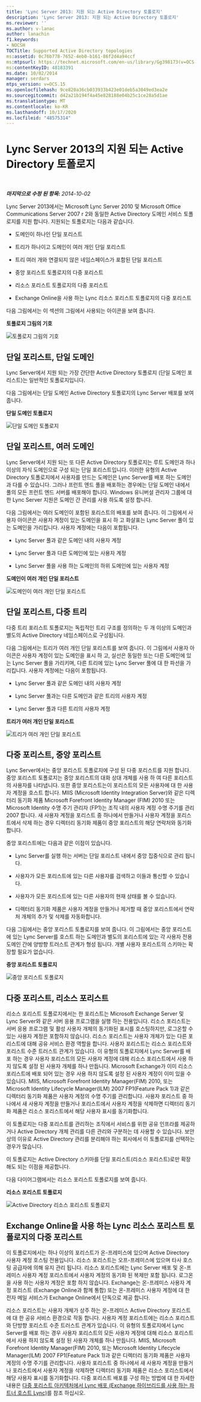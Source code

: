 ```yaml
---
title: 'Lync Server 2013: 지원 되는 Active Directory 토폴로지'
description: 'Lync Server 2013: 지원 되는 Active Directory 토폴로지'
ms.reviewer: ''
ms.author: v-lanac
author: lanachin
f1.keywords:
- NOCSH
TOCTitle: Supported Active Directory topologies
ms:assetid: 0c76b778-7652-4eb0-b161-86f2d4a94ccf
ms:mtpsurl: https://technet.microsoft.com/en-us/library/Gg398173(v=OCS.15)
ms:contentKeyID: 48183391
ms.date: 10/02/2014
manager: serdars
mtps_version: v=OCS.15
ms.openlocfilehash: 9ce820a36cb033933b423e01deb5a3049ed3ea2e
ms.sourcegitcommit: d42a21b194f4a45e828188e04b25c1ce28a5d1ae
ms.translationtype: MT
ms.contentlocale: ko-KR
ms.lasthandoff: 10/17/2020
ms.locfileid: "48575314"
---
```

# <a name="supported-active-directory-topologies-in-lync-server-2013"></a>Lync Server 2013의 지원 되는 Active Directory 토폴로지

<div data-xmlns="http://www.w3.org/1999/xhtml">

<div class="topic" data-xmlns="http://www.w3.org/1999/xhtml" data-msxsl="urn:schemas-microsoft-com:xslt" data-cs="https://msdn.microsoft.com/">

<div data-asp="https://msdn2.microsoft.com/asp">



</div>

<div id="mainSection">

<div id="mainBody">

<span> </span>

_**마지막으로 수정 된 항목:** 2014-10-02_

Lync Server 2013에서는 Microsoft Lync Server 2010 및 Microsoft Office Communications Server 2007 r 2와 동일한 Active Directory 도메인 서비스 토폴로지를 지원 합니다. 지원되는 토폴로지는 다음과 같습니다.

  - 도메인이 하나인 단일 포리스트

  - 트리가 하나이고 도메인이 여러 개인 단일 포리스트

  - 트리 여러 개와 연결되지 않은 네임스페이스가 포함된 단일 포리스트

  - 중앙 포리스트 토폴로지의 다중 포리스트

  - 리소스 포리스트 토폴로지의 다중 포리스트

  - Exchange Online을 사용 하는 Lync 리소스 포리스트 토폴로지의 다중 포리스트

다음 그림에서는 이 섹션의 그림에서 사용되는 아이콘을 보여 줍니다.

**토폴로지 그림의 기호**

![토폴로지 그림의 기호](images/Gg398173.0c3cc89f-6c43-4bc8-b2ec-61d89e391ee9(OCS.15).jpg "토폴로지 그림의 기호")

<div>

## <a name="single-forest-single-domain"></a>단일 포리스트, 단일 도메인

Lync Server에서 지원 되는 가장 간단한 Active Directory 토폴로지 (단일 도메인 포리스트)는 일반적인 토폴로지입니다.

다음 그림에서는 단일 도메인 Active Directory 토폴로지의 Lync Server 배포를 보여 줍니다.

**단일 도메인 토폴로지**

![단일 도메인 토폴로지](images/Gg398173.258b3b3f-0558-4a36-a4c2-031be7299668(OCS.15).jpg "단일 도메인 토폴로지")

</div>

<div>

## <a name="single-forest-multiple-domains"></a>단일 포리스트, 여러 도메인

Lync Server에서 지원 되는 또 다른 Active Directory 토폴로지는 루트 도메인과 하나 이상의 자식 도메인으로 구성 되는 단일 포리스트입니다. 이러한 유형의 Active Directory 토폴로지에서 사용자를 만드는 도메인은 Lync Server를 배포 하는 도메인과 다를 수 있습니다. 그러나 프런트 엔드 풀을 배포하는 경우에는 단일 도메인 내에서 풀의 모든 프런트 엔드 서버를 배포해야 합니다. Windows 유니버설 관리자 그룹에 대 한 Lync Server 지원은 도메인 간 관리를 사용 하도록 설정 합니다.

다음 그림에서는 여러 도메인이 포함된 포리스트의 배포를 보여 줍니다. 이 그림에서 사용자 아이콘은 사용자 계정이 있는 도메인을 표시 하 고 화살표는 Lync Server 풀이 있는 도메인을 가리킵니다. 사용자 계정에는 다음이 포함됩니다.

  - Lync Server 풀과 같은 도메인 내의 사용자 계정

  - Lync Server 풀과 다른 도메인에 있는 사용자 계정

  - Lync Server 풀을 사용 하는 도메인의 하위 도메인에 있는 사용자 계정

**도메인이 여러 개인 단일 포리스트**

![도메인이 여러 개인 단일 포리스트](images/Gg398173.2b809c72-c3cd-4fad-afe6-8c2dae779750(OCS.15).jpg "도메인이 여러 개인 단일 포리스트")

</div>

<div>

## <a name="single-forest-multiple-trees"></a>단일 포리스트, 다중 트리

다중 트리 포리스트 토폴로지는 독립적인 트리 구조를 정의하는 두 개 이상의 도메인과 별도의 Active Directory 네임스페이스로 구성됩니다.

다음 그림에서는 트리가 여러 개인 단일 포리스트를 보여 줍니다. 이 그림에서 사용자 아이콘은 사용자 계정이 있는 도메인을 표시 하 고, 실선은 동일한 또는 다른 도메인에 있는 Lync Server 풀을 가리키며, 다른 트리에 있는 Lync Server 풀에 대 한 파선을 가리킵니다. 사용자 계정에는 다음이 포함됩니다.

  - Lync Server 풀과 같은 도메인 내의 사용자 계정

  - Lync Server 풀과는 다른 도메인과 같은 트리의 사용자 계정

  - Lync Server 풀과 다른 트리의 사용자 계정

**트리가 여러 개인 단일 포리스트**

![트리가 여러 개인 단일 포리스트](images/Gg398173.db30fa49-174a-4974-8695-41dd78e39432(OCS.15).jpg "트리가 여러 개인 단일 포리스트")

</div>

<div>

## <a name="multiple-forests-central-forest"></a>다중 포리스트, 중앙 포리스트

Lync Server에서는 중앙 포리스트 토폴로지에 구성 된 다중 포리스트를 지원 합니다. 중앙 포리스트 토폴로지는 중앙 포리스트의 대화 상대 개체를 사용 하 여 다른 포리스트의 사용자를 나타냅니다. 또한 중앙 포리스트는이 포리스트의 모든 사용자에 대 한 사용자 계정을 호스트 합니다. MIIS (Microsoft Identity Integration Server)와 같은 디렉터리 동기화 제품 Microsoft Forefront Identity Manager (FIM) 2010 또는 Microsoft Identity 수명 주기 관리자 (FP1)는 조직 내의 사용자 계정 수명 주기를 관리 2007 합니다. 새 사용자 계정을 포리스트 중 하나에서 만들거나 사용자 계정을 포리스트에서 삭제 하는 경우 디렉터리 동기화 제품이 중앙 포리스트의 해당 연락처와 동기화 합니다.

중앙 포리스트에는 다음과 같은 이점이 있습니다.

  - Lync Server를 실행 하는 서버는 단일 포리스트 내에서 중앙 집중식으로 관리 됩니다.

  - 사용자가 모든 포리스트에 있는 다른 사용자를 검색하고 이들과 통신할 수 있습니다.

  - 사용자가 모든 포리스트에 있는 다른 사용자의 현재 상태를 볼 수 있습니다.

  - 디렉터리 동기화 제품은 사용자 계정을 만들거나 제거할 때 중앙 포리스트에서 연락처 개체의 추가 및 삭제를 자동화합니다.

다음 그림에서는 중앙 포리스트 토폴로지를 보여 줍니다. 이 그림에서는 중앙 포리스트에 있는 Lync Server를 호스트 하는 도메인과 별도의 포리스트에 있는 각 사용자 전용 도메인 간에 양방향 트러스트 관계가 형성 됩니다. 개별 사용자 포리스트의 스키마는 확장할 필요가 없습니다.

**중앙 포리스트 토폴로지**

![중앙 포리스트 토폴로지](images/Gg398173.7feb049a-453b-4134-9128-873b83ee1755(OCS.15).jpg "중앙 포리스트 토폴로지")

</div>

<div>

## <a name="multiple-forests-resource-forest"></a>다중 포리스트, 리소스 포리스트

리소스 포리스트 토폴로지에서는 한 포리스트는 Microsoft Exchange Server 및 Lync Server와 같은 서버 응용 프로그램을 실행 하는 전용입니다. 리소스 포리스트는 서버 응용 프로그램 및 활성 사용자 개체의 동기화된 표시를 호스팅하지만, 로그온할 수 있는 사용자 계정은 포함하지 않습니다. 리소스 포리스트는 사용자 개체가 있는 다른 포리스트에 대해 공유 서비스 환경 역할을 합니다. 사용자 포리스트는 리소스 포리스트와 포리스트 수준 트러스트 관계가 있습니다. 이 유형의 토폴로지에서 Lync Server를 배포 하는 경우 사용자 포리스트의 모든 사용자 계정에 대해 리소스 포리스트에서 사용 하지 않도록 설정 된 사용자 개체를 하나 만듭니다. Microsoft Exchange가 이미 리소스 포리스트에 배포 되어 있는 경우 사용 하지 않도록 설정 된 사용자 계정이 이미 있을 수 있습니다. MIIS, Microsoft Forefront Identity Manager(FIM) 2010, 또는 Microsoft Identity Lifecycle Manager(ILM) 2007 FP1(Feature Pack 1)과 같은 디렉터리 동기화 제품은 사용자 계정의 수명 주기를 관리합니다. 사용자 포리스트 중 하나에서 새 사용자 계정을 만들거나 포리스트에서 사용자 계정을 삭제하면 디렉터리 동기화 제품은 리소스 포리스트에서 해당 사용자 표시를 동기화합니다.

이 토폴로지는 다중 포리스트를 관리하는 조직에서 서비스를 위한 공유 인프라를 제공하거나 Active Directory 개체 관리를 다른 관리와 구분하는 데 사용할 수 있습니다. 보안상의 이유로 Active Directory 관리를 분리해야 하는 회사에서 이 토폴로지를 선택하는 경우가 많습니다.

이 토폴로지는 Active Directory 스키마를 단일 포리스트(리소스 포리스트)로만 확장해도 되는 이점을 제공합니다.

다음 다이어그램에서는 리소스 포리스트 토폴로지를 보여 줍니다.

**리소스 포리스트 토폴로지**

![Active Directory 리소스 포리스트 토폴로지](images/Gg398173.54ab82f1-e9e5-40f0-a54e-86e340b65c2a(OCS.15).jpg "Active Directory 리소스 포리스트 토폴로지")

</div>

<div>

## <a name="multiple-forests-in-a-lync-resource-forest-topology-with-exchange-online"></a>Exchange Online을 사용 하는 Lync 리소스 포리스트 토폴로지의 다중 포리스트

이 토폴로지에서는 하나 이상의 포리스트가 온-프레미스에 있으며 Active Directory 사용자 계정 호스팅 전용입니다. 리소스 포리스트는 오프-프레미스에 있으며 타사 호스팅 공급자에 의해 유지 관리 됩니다. 리소스 포리스트에는 Lync Server 배포 및 온-프레미스 사용자 계정 포리스트에서 사용자 계정의 동기화 된 복제만 포함 됩니다. 로그온을 사용 하는 사용자 계정은 포함 하지 않습니다. Exchange는 온-프레미스 사용자 계정 포리스트 (Exchange Online과 함께 통합) 또는 온-프레미스 사용자 계정에 대 한 전자 메일 서비스가 Exchange Online에서 단독으로 제공 합니다.

리소스 포리스트는 사용자 개체가 상주 하는 온-프레미스 Active Directory 포리스트에 대 한 공유 서비스 환경으로 작동 합니다. 사용자 계정 포리스트에는 리소스 포리스트와 단방향 포리스트 수준 트러스트 관계가 있습니다. 이 유형의 토폴로지에서 Lync Server를 배포 하는 경우 사용자 포리스트의 모든 사용자 계정에 대해 리소스 포리스트에서 사용 하지 않도록 설정 된 사용자 개체를 하나 만듭니다. MIIS, Microsoft Forefront Identity Manager(FIM) 2010, 또는 Microsoft Identity Lifecycle Manager(ILM) 2007 FP1(Feature Pack 1)과 같은 디렉터리 동기화 제품은 사용자 계정의 수명 주기를 관리합니다. 사용자 포리스트 중 하나에서 새 사용자 계정을 만들거나 포리스트에서 사용자 계정을 삭제하면 디렉터리 동기화 제품은 리소스 포리스트에서 해당 사용자 표시를 동기화합니다. 다중 포리스트 배포를 구성 하는 방법에 대 한 자세한 내용은 [다중 포리스트 아키텍처에서 Lync 배포 (Exchange 하이브리드를 사용 하는 파트너 호스트 Lync)](https://go.microsoft.com/fwlink/p/?linkid=513216)를 참조 하십시오.

</div>

</div>

<span> </span>

</div>

</div>

</div>

